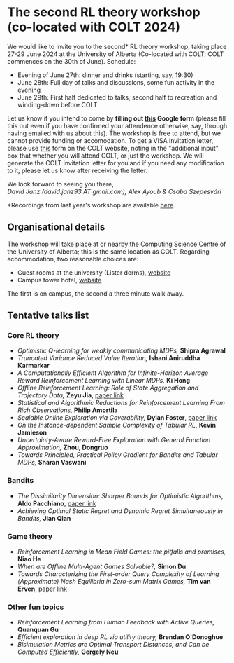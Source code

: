 # The second RL theory workshop (co-located with COLT 2024)

We would like to invite you to the second\* RL theory workshop, taking place 27-29 June 2024 at the University of Alberta (Co-located with COLT; COLT commences on the 30th of June). Schedule:
- Evening of June 27th: dinner and drinks (starting, say, 19:30)
- June 28th: Full day of talks and discussions, some fun activity in the evening
- June 29th: First half dedicated to talks, second half to recreation and
winding-down before COLT

Let us know if you intend to come by **filling out [this](https://forms.gle/wuy1eEnnb3sRmp6o9) Google form** (please fill this out even if you have confirmed your attendence otherwise, say, through having emailed with us about this). The workshop is free to attend, but we cannot provide funding or accomodation.
To get a VISA invitation letter, please use [this](https://forms.gle/RVGUXsjQbAFsNdvz6) form on the COLT website, noting in the "additional input" box that whether you will attend COLT, or just the workshop. We will generate the COLT invitation letter for you and if you need any modification to it, please let us know after receiving the letter.


We look forward to seeing you there,<br/>
*David Janz (david.janz93 AT gmail.com), Alex Ayoub & Csaba Szepesvári*

\*Recordings from last year's workshop are available [here](https://www.youtube.com/playlist?list=PLOtn0gtfk-RnuiDoj7oDP9LZ7pdOj5vtO).

## Organisational details

The workshop will take place at or nearby the Computing Science Centre of the University of Alberta; this is the same location as COLT. Regarding accommodation, two reasonable choices are:
- Guest rooms at the university (Lister dorms), [website](https://www.ualberta.ca/conference-services/accommodation/guest-rooms.html)
- Campus tower hotel, [website](https://www.campustower.com/)
  
The first is on campus, the second a three minute walk away.

## Tentative talks list
### Core RL theory
- *Optimistic Q-learning for weakly communicating MDPs,* **Shipra Agrawal**
- *Truncated Variance Reduced Value Iteration,* **Ishani Aniruddha Karmarkar**
- *A Computationally Efficient Algorithm for Infinite-Horizon Average Reward Reinforcement Learning with Linear MDPs,* **Ki Hong**
- *Offline Reinforcement Learning: Role of State Aggregation and Trajectory Data,* **Zeyu Jia**, [paper link](https://arxiv.org/abs/2403.17091)
- *Statistical and Algorithmic Reductions for Reinforcement Learning From Rich Observations,* **Philip Amortila**
- *Scalable Online Exploration via Coverability,* **Dylan Foster**, [paper link](https://arxiv.org/abs/2403.06571)
- *On the Instance-dependent Sample Complexity of Tabular RL*, **Kevin Jamieson**
- *Uncertainty-Aware Reward-Free Exploration with General Function Approximation,* **Zhou, Dongruo**
- *Towards Principled, Practical Policy Gradient for Bandits and Tabular MDPs,* **Sharan Vaswani**

### Bandits
- *The Dissimilarity Dimension: Sharper Bounds for Optimistic Algorithms,* **Aldo Pacchiano**, [paper link](https://arxiv.org/abs/2306.06184)
- *Achieving Optimal Static Regret and Dynamic Regret Simultaneously in Bandits,* **Jian Qian**

### Game theory
- *Reinforcement Learning in Mean Field Games: the pitfalls and promises,* **Niao He**
- *When are Offline Multi-Agent Games Solvable?,* **Simon Du**
-  *Towards Characterizing the First-order Query Complexity of Learning
(Approximate) Nash Equilibria in Zero-sum Matrix Games,* **Tim van Erven**, [paper link](https://arxiv.org/abs/2304.12768)

### Other fun topics
- *Reinforcement Learning from Human Feedback with Active Queries,* **Quanquan Gu**
- *Efficient exploration in deep RL via utility theory,* **Brendan O'Donoghue**
- *Bisimulation Metrics are Optimal Transport Distances,
and Can be Computed Efficiently,* **Gergely Neu**

